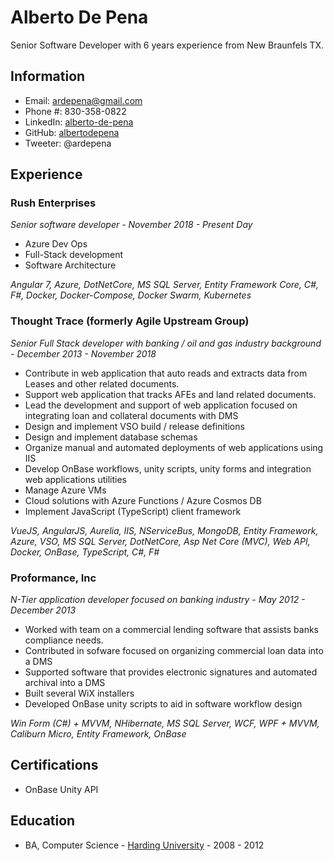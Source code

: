 # Alberto De Pena

Senior Software Developer with 6 years experience from New Braunfels TX.

## Information

* Email: ardepena@gmail.com
* Phone #: 830-358-0822
* LinkedIn: <a href="https://www.linkedin.com/in/alberto-de-pena">alberto-de-pena</a>
* GitHub: <a href="https://github.com/albertodepena">albertodepena</a>
* Tweeter: @ardepena

## Experience

### Rush Enterprises

*Senior software developer - November 2018 - Present Day*

* Azure Dev Ops
* Full-Stack development
* Software Architecture

*Angular 7, Azure, DotNetCore, MS SQL Server, Entity Framework Core, C#, F#, Docker, Docker-Compose, Docker Swarm, Kubernetes*

### Thought Trace (formerly Agile Upstream Group)

*Senior Full Stack developer with banking / oil and gas industry background - December 2013 - November 2018*

* Contribute in web application that auto reads and extracts data from Leases and other related documents.
* Support web application that tracks AFEs and land related documents.
* Lead the development and support of web application focused on integrating loan and collateral documents with DMS
* Design and implement VSO build / release definitions
* Design and implement database schemas
* Organize manual and automated deployments of web applications using IIS
* Develop OnBase workflows, unity scripts, unity forms and integration web applications utilities
* Manage Azure VMs
* Cloud solutions with Azure Functions / Azure Cosmos DB
* Implement JavaScript (TypeScript) client framework

*VueJS, AngularJS, Aurelia, IIS, NServiceBus, MongoDB, Entity Framework, Azure, VSO, MS SQL Server, DotNetCore, Asp Net Core (MVC), Web API, Docker, OnBase, TypeScript, C#, F#*

### Proformance, Inc

*N-Tier application developer focused on banking industry - May 2012 - December 2013*

* Worked with team on a commercial lending software that assists banks compliance needs. 
* Contributed in sofware focused on organizing commercial loan data into a DMS
* Supported software that provides electronic signatures and automated archival into a DMS
* Built several WiX installers
* Developed OnBase unity scripts to aid in software workflow design

*Win Form (C#) + MVVM, NHibernate, MS SQL Server, WCF, WPF + MVVM, Caliburn Micro, Entity Framework, OnBase*

## Certifications

* OnBase Unity API

## Education

* BA, Computer Science - <a href="http://www.harding.edu">Harding University</a> - 2008 - 2012
